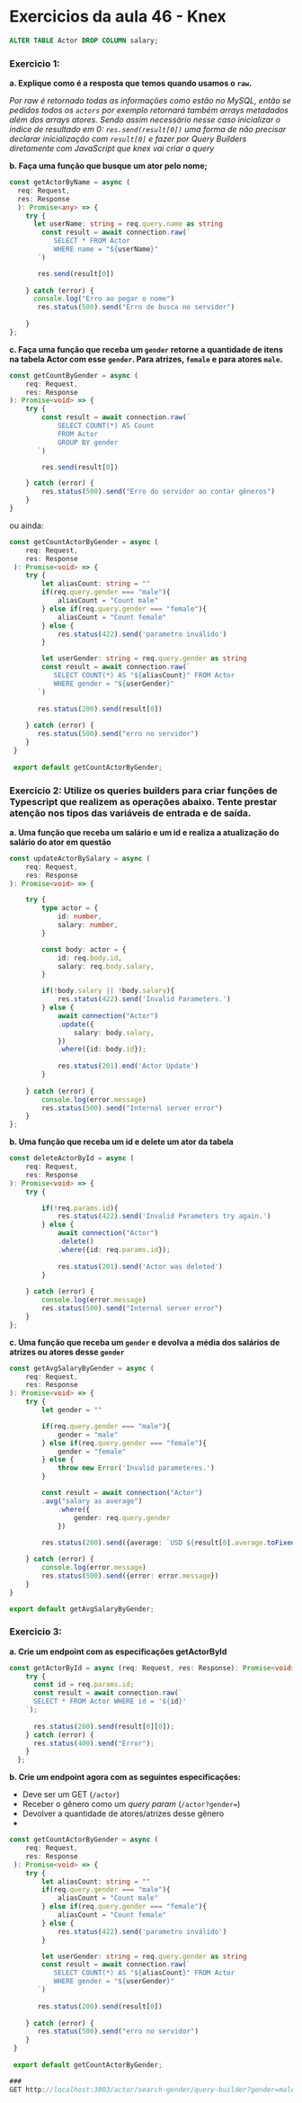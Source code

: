 # **Exercicios da aula 46 - Knex**

```sql
ALTER TABLE Actor DROP COLUMN salary;
```

### **Exercicio 1:**

**a. Explique como é a resposta que temos quando usamos o `raw`.**

*Por raw é retornado todas as informações como estão no MySQL, então se pedidos todos os ``actors`` por exemplo retornará também arrays metadados além dos arrays atores. Sendo assim necessário nesse caso inicializar o índice de resultado em 0: ``res.send(result[0])`` uma forma de não precisar declarar inicialização com ``result[0]`` e fazer por Query Builders diretamente com JavaScript que knex vai criar a query*

**b. Faça uma função que busque um ator pelo nome;**

``` typescript
const getActorByName = async (
  req: Request,
  res: Response
  ): Promise<any> => {
    try {
      let userName: string = req.query.name as string
        const result = await connection.raw(`
           SELECT * FROM Actor
           WHERE name = "${userName}"  
       `)

       res.send(result[0])
      
    } catch (error) {
      console.log("Erro ao pegar o nome")
       res.status(500).send("Erro de busca no servidor")
      
    }
};
```

**c. Faça uma função que receba um `gender` retorne a quantidade de itens na tabela Actor com esse `gender`. Para atrizes, `female` e para atores `male`.**

```typescript
const getCountByGender = async (
    req: Request,
    res: Response
): Promise<void> => {
    try {
        const result = await connection.raw(`
            SELECT COUNT(*) AS Count
            FROM Actor
            GROUP BY gender
       `)

        res.send(result[0])

    } catch (error) {
        res.status(500).send("Erro do servidor ao contar gêneros")
    }
}
```

ou ainda:

````typescript
const getCountActorByGender = async (
    req: Request,
    res: Response
 ): Promise<void> => {
    try {
        let aliasCount: string = ""
        if(req.query.gender === "male"){
            aliasCount = "Count male"
        } else if(req.query.gender === "female"){
            aliasCount = "Count female"
        } else {
            res.status(422).send('parametro inválido')
        }

        let userGender: string = req.query.gender as string
        const result = await connection.raw(`
           SELECT COUNT(*) AS "${aliasCount}" FROM Actor
           WHERE gender = "${userGender}"  
       `)
 
       res.status(200).send(result[0])
 
    } catch (error) {
       res.status(500).send("erro no servidor")
    }
 }
 
 export default getCountActorByGender;
````
### **Exercicio 2: Utilize os queries builders para criar funções de Typescript que realizem as operações abaixo. Tente prestar atenção nos tipos das variáveis de entrada e de saída.**

**a. Uma função que receba um salário e um id e realiza a atualização do salário do ator em questão**

```typescript
const updateActorBySalary = async (
    req: Request,
    res: Response
): Promise<void> => {

    try {
        type actor = {
            id: number,
            salary: number,
        }

        const body: actor = {
            id: req.body.id,
            salary: req.body.salary,
        }

        if(!body.salary || !body.salary){
            res.status(422).send('Invalid Parameters.')
        } else {
            await connection("Actor")
            .update({
                salary: body.salary,
            })
            .where({id: body.id});
    
            res.status(201).end('Actor Update')
        }
        
    } catch (error) {
        console.log(error.message)
        res.status(500).send("Internal server error")
    }
};
```


**b. Uma função que receba um id e delete um ator da tabela**

````typescript
const deleteActorById = async (
    req: Request,
    res: Response
): Promise<void> => {
    try {

        if(!req.params.id){
            res.status(422).send('Invalid Parameters try again.')
        } else {
            await connection("Actor")
            .delete()
            .where({id: req.params.id});
    
            res.status(201).send('Actor was deleted')
        }
        
    } catch (error) {
        console.log(error.message)
        res.status(500).send("Internal server error")
    }
};
````

**c. Uma função que receba um `gender` e devolva a média dos salários de atrizes ou atores desse `gender`**

````typescript
const getAvgSalaryByGender = async (
    req: Request,
    res: Response
): Promise<void> => {
    try {
        let gender = ""

        if(req.query.gender === "male"){
            gender = "male"
        } else if(req.query.gender === "female"){
            gender = "female"
        } else {
            throw new Error('Invalid parameteres.')
        }

        const result = await connection("Actor")
        .avg("salary as average") 
            .where({
                gender: req.query.gender
            })
            
        res.status(200).send({average: `USD ${result[0].average.toFixed(2)}`})

    } catch (error) {
        console.log(error.message)
        res.status(500).send({error: error.message})
    }
}

export default getAvgSalaryByGender;
````

### **Exercicio 3:**

**a. Crie um endpoint com as especificações getActorById**
````typescript
const getActorById = async (req: Request, res: Response): Promise<void> => {
    try {
      const id = req.params.id;
      const result = await connection.raw(`
      SELECT * FROM Actor WHERE id = '${id}'
    `);
  
      res.status(200).send(result[0][0]);
    } catch (error) {
      res.status(400).send("Error");
    }
  };
````

**b. Crie um endpoint agora com as seguintes especificações:**

- Deve ser um GET (`/actor`)
- Receber o gênero como um *query param* (`/actor?gender=`)
- Devolver a quantidade de atores/atrizes desse gênero
- 
```` typescript
const getCountActorByGender = async (
    req: Request,
    res: Response
 ): Promise<void> => {
    try {
        let aliasCount: string = ""
        if(req.query.gender === "male"){
            aliasCount = "Count male"
        } else if(req.query.gender === "female"){
            aliasCount = "Count female"
        } else {
            res.status(422).send('parametro inválido')
        }

        let userGender: string = req.query.gender as string
        const result = await connection.raw(`
           SELECT COUNT(*) AS "${aliasCount}" FROM Actor
           WHERE gender = "${userGender}"  
       `)
 
       res.status(200).send(result[0])
 
    } catch (error) {
       res.status(500).send("erro no servidor")
    }
 }
 
 export default getCountActorByGender;

### 
GET http://localhost:3003/actor/search-gender/query-builder?gender=male
````

###